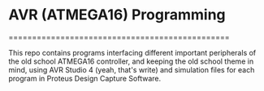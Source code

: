 # AVR (ATMEGA16) Programming #
===============================================

This repo contains programs interfacing different important peripherals of the old school ATMEGA16 controller, and keeping the old school theme in mind, using AVR Studio 4 (yeah, that's write) and simulation files for each program in Proteus Design Capture Software.
